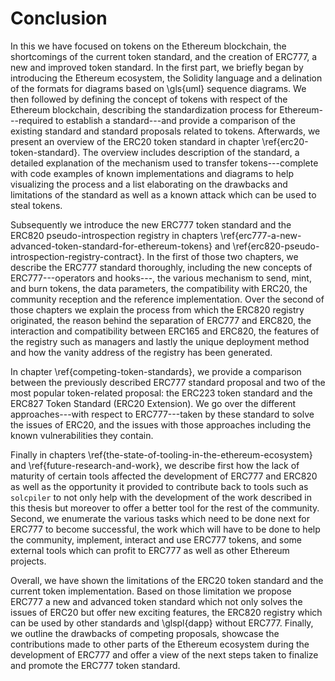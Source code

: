 # Conclusion

In this we have focused on tokens on the Ethereum blockchain, the shortcomings of the current token standard, and the creation of ERC777, a new and improved token standard. In the first part, we briefly began by introducing the Ethereum ecosystem, the Solidity language and a delination of the formats for diagrams based on \gls{uml} sequence diagrams. We then followed by defining the concept of tokens with respect of the Ethereum blockchain, describing the standardization process for Ethereum---required to establish a standard---and provide a comparison of the existing standard and standard proposals related to tokens. Afterwards, we present an overview of the ERC20 token standard in chapter \ref{erc20-token-standard}. The overview includes description of the standard, a detailed explanation of the mechanism used to transfer tokens---complete with code examples of known implementations and diagrams to help visualizing the process and a list elaborating on the drawbacks and limitations of the standard as well as a known attack which can be used to steal tokens.

Subsequently we introduce the new ERC777 token standard and the ERC820 pseudo-introspection registry in chapters \ref{erc777-a-new-advanced-token-standard-for-ethereum-tokens} and \ref{erc820-pseudo-introspection-registry-contract}. In the first of those two chapters, we describe the ERC777 standard thoroughly, including the new concepts of ERC777---operators and hooks---, the various mechanism to send, mint, and burn tokens, the data parameters, the compatibility with ERC20, the community reception and the reference implementation. Over the second of those chapters we explain the process from which the ERC820 registry originated, the reason behind the separation of ERC777 and ERC820, the interaction and compatibility between ERC165 and ERC820, the features of the registry such as managers and lastly the unique deployment method and how the vanity address of the registry has been generated.

In chapter \ref{competing-token-standards}, we provide a comparison between the previously described ERC777 standard proposal and two of the most popular token-related proposal: the ERC223 token standard and the ERC827 Token Standard (ERC20 Extension). We go over the different approaches---with respect to ERC777---taken by these standard to solve the issues of ERC20, and the issues with those approaches including the known vulnerabilities they contain.

Finally in chapters \ref{the-state-of-tooling-in-the-ethereum-ecosystem} and \ref{future-research-and-work}, we describe first how the lack of maturity of certain tools affected the development of ERC777 and ERC820 as well as the opportunity it provided to contribute back to tools such as `solcpiler` to not only help with the development of the work described in this thesis but moreover to offer a better tool for the rest of the community. Second, we enumerate the various tasks which need to be done next for ERC777 to become successful, the work which will have to be done to help the community, implement, interact and use ERC777 tokens, and some external tools which can profit to ERC777 as well as other Ethereum projects.

Overall, we have shown the limitations of the ERC20 token standard and the current token implementation. Based on those limitation we propose ERC777 a new and advanced token standard which not only solves the issues of ERC20 but offer new exciting features, the ERC820 registry which can be used by other standards and \glspl{dapp} without ERC777. Finally, we outline the drawbacks of competing proposals, showcase the contributions made to other parts of the Ethereum ecosystem during the development of ERC777 and offer a view of the next steps taken to finalize and promote the ERC777 token standard.
